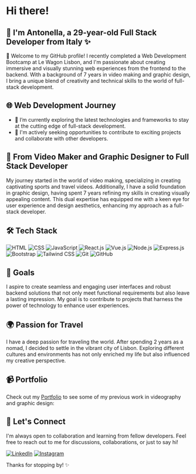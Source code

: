 # Hi there! 
## 👋 I'm Antonella, a 29-year-old Full Stack Developer from Italy ✨

🚀 Welcome to my GitHub profile! I recently completed a Web Development Bootcamp at Le Wagon Lisbon, and I'm passionate about creating immersive and visually stunning web experiences from the frontend to the backend. With a background of 7 years in video making and graphic design, I bring a unique blend of creativity and technical skills to the world of full-stack development.

## 🌐 Web Development Journey

- 🔭 I’m currently exploring the latest technologies and frameworks to stay at the cutting edge of full-stack development.
- 🌱 I'm actively seeking opportunities to contribute to exciting projects and collaborate with other developers.

## 🎨 From Video Maker and Graphic Designer to Full Stack Developer

My journey started in the world of video making, specializing in creating captivating sports and travel videos. Additionally, I have a solid foundation in graphic design, having spent 7 years refining my skills in creating visually appealing content. This dual expertise has equipped me with a keen eye for user experience and design aesthetics, enhancing my approach as a full-stack developer.

## 🛠️ Tech Stack

![HTML](https://img.shields.io/badge/-HTML-E34F26?style=flat-square&logo=html5&logoColor=white)
![CSS](https://img.shields.io/badge/-CSS-1572B6?style=flat-square&logo=css3&logoColor=white)
![JavaScript](https://img.shields.io/badge/-JavaScript-F7DF1E?style=flat-square&logo=javascript&logoColor=black)
![React.js](https://img.shields.io/badge/-React.js-61DAFB?style=flat-square&logo=react&logoColor=white)
![Vue.js](https://img.shields.io/badge/-Vue.js-4FC08D?style=flat-square&logo=vue.js&logoColor=white)
![Node.js](https://img.shields.io/badge/-Node.js-339933?style=flat-square&logo=node.js&logoColor=white)
![Express.js](https://img.shields.io/badge/-Express.js-000000?style=flat-square&logo=express&logoColor=white)
![Bootstrap](https://img.shields.io/badge/-Bootstrap-563D7C?style=flat-square&logo=bootstrap&logoColor=white)
![Tailwind CSS](https://img.shields.io/badge/-Tailwind%20CSS-38B2AC?style=flat-square&logo=tailwind-css&logoColor=white)
![Git](https://img.shields.io/badge/-Git-F05032?style=flat-square&logo=git&logoColor=white)
![GitHub](https://img.shields.io/badge/-GitHub-181717?style=flat-square&logo=github&logoColor=white)

## 🚀 Goals

I aspire to create seamless and engaging user interfaces and robust backend solutions that not only meet functional requirements but also leave a lasting impression. My goal is to contribute to projects that harness the power of technology to enhance user experiences.

## 🌍 Passion for Travel

I have a deep passion for traveling the world. After spending 2 years as a nomad, I decided to settle in the vibrant city of Lisbon. Exploring different cultures and environments has not only enriched my life but also influenced my creative perspective.

## 📹 Portfolio

Check out my [Portfolio](https://troopl.com/antonellacorreale) to see some of my previous work in videography and graphic design:

## 🤝 Let's Connect

I'm always open to collaboration and learning from fellow developers. Feel free to reach out to me for discussions, collaborations, or just to say hi!

[![LinkedIn](https://img.shields.io/badge/-LinkedIn-0077B5?style=flat-square&logo=linkedin&logoColor=white)](https://www.linkedin.com/in/antonella-correale/)
[![Instagram](https://img.shields.io/badge/-Instagram-E4405F?style=flat-square&logo=instagram&logoColor=white)](https://www.instagram.com/antocorr_/)

Thanks for stopping by! ✨

